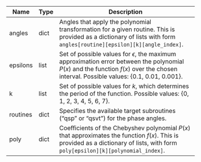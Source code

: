 |Name|Type|Description|
|-|-|-|
|angles|dict|Angles that apply the polynomial transformation for a given routine. This is provided as a dictionary of lists with form `angles[routine][epsilon][k][angle_index]`.|
|epsilons|list|Set of possible values for $\epsilon$, the maximum approximation error between the polynomial $P(x)$ and the function $f(x)$ over the chosen interval. Possible values: {0.1, 0.01, 0.001}.|
|k|list|Set of possible values for $k$, which determines the period of the function. Possible values: {0, 1, 2, 3, 4, 5, 6, 7}.|
|routines|dict|Specifies the available target subroutines (“qsp” or “qsvt”) for the phase angles.|
|poly|dict|Coefficients of the Chebyshev polynomial $P(x)$ that approximates the function $f(x)$. This is provided as a dictionary of lists, with form `poly[epsilon][k][polynomial_index]`.|